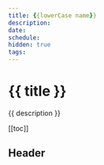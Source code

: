 ```yaml
---
title: {{lowerCase name}}
description:
date:
schedule:
hidden: true
tags:
---
```


# {{ title }}

{{ description }}

[[toc]]


## Header
